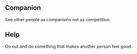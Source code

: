 
## Companion
See other people as companions not as competition.

## Help
Go out and do something that makes another person feel good. 